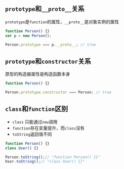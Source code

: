 ## `prototype`和`__proto__`关系
`prototype`是`function`的属性，`__proto__`是对象实例的属性
```js
function Person() {}
var p = new Person();

Person.prototype === p.__proto__; // true
```

## `prototype`和`constructor`关系
原型的构造器属性是构造函数本身
```js
function Person() {}

Person.prototype.constructor === Person; // true
```

## `class`和`function`区别
* `class` 只能通过`new`调用
* `function`存在变量提升，而`class`没有
* `toString`返回值不同

```js
function Person() {}
class User() {}

Person.toString();// "function Person() {}"
User.toString();// "class User() {}"
```
